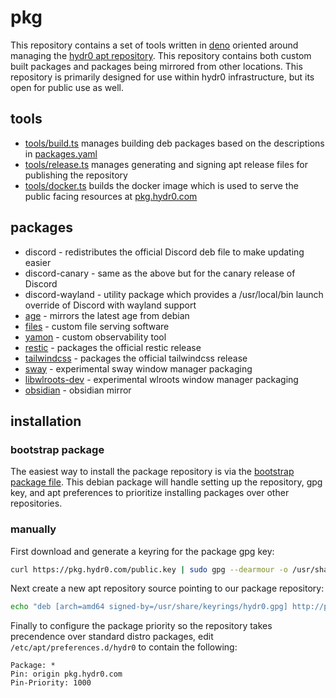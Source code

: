 # pkg

This repository contains a set of tools written in [deno](https://deno.land/) oriented around managing the [hydr0 apt repository](https://pkg.hydr0.com). This repository contains both custom built packages and packages being mirrored from other locations. This repository is primarily designed for use within hydr0 infrastructure, but its open for public use as well.

## tools

- [tools/build.ts](tools/build.ts) manages building deb packages based on the descriptions in [packages.yaml](packages.yaml)
- [tools/release.ts](tools/release.ts) manages generating and signing apt release files for publishing the repository
- [tools/docker.ts](tools/docker.ts) builds the docker image which is used to serve the public facing resources at [pkg.hydr0.com](https://pkg.hydr0.com)

## packages

- discord - redistributes the official Discord deb file to make updating easier
- discord-canary - same as the above but for the canary release of Discord
- discord-wayland - utility package which provides a /usr/local/bin launch override of Discord with wayland support
- [age](https://github.com/FiloSottile/age) - mirrors the latest age from debian
- [files](https://github.com/brngle/files) - custom file serving software
- [yamon](https://github.com/b1naryth1ef/yamon) - custom observability tool
- [restic](https://github.com/restic/restic) - packages the official restic release
- [tailwindcss](https://github.com/tailwindlabs/tailwindcss) - packages the official tailwindcss release
- [sway](https://github.com/swaywm/sway) - experimental sway window manager packaging
- [libwlroots-dev](https://gitlab.freedesktop.org/wlroots/wlroots) - experimental wlroots window manager packaging
- [obsidian](https://github.com/obsidianmd/obsidian-releases/) - obsidian mirror

## installation

### bootstrap package

The easiest way to install the package repository is via the [bootstrap package file](https://pkg.hydr0.com/hydr0-pkg-repo_1.0.0_amd64.deb). This debian package will handle setting up the repository, gpg key, and apt preferences to prioritize installing packages over other repositories.

### manually

First download and generate a keyring for the package gpg key:

```bash
curl https://pkg.hydr0.com/public.key | sudo gpg --dearmour -o /usr/share/keyrings/hydr0.gpg
```

Next create a new apt repository source pointing to our package repository:

```bash
echo "deb [arch=amd64 signed-by=/usr/share/keyrings/hydr0.gpg] http://pkg.hydr0.com/apt stable main" | sudo tee /etc/apt/sources.list.d/hydr0.list
```

Finally to configure the package priority so the repository takes precendence over standard distro packages, edit `/etc/apt/preferences.d/hydr0` to contain the following:

```
Package: *
Pin: origin pkg.hydr0.com
Pin-Priority: 1000
```
